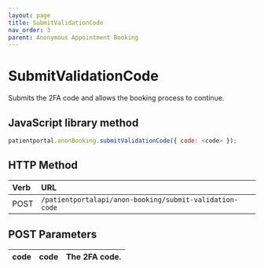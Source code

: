 ```yaml
---
layout: page
title: SubmitValidationCode
nav_order: 3
parent: Anonymous Appointment Booking
---
```


# SubmitValidationCode

Submits the 2FA code and allows the booking process to continue.

## JavaScript library method

```javascript
patientportal.anonBooking.submitValidationCode({ code: <code> });
```

## HTTP Method

| Verb | URL                                               |
|:-----|:--------------------------------------------------|
| POST | `/patientportalapi/anon-booking/submit-validation-code` |

## POST Parameters

| code | code | The 2FA code. |
| --- | --- | --- |

